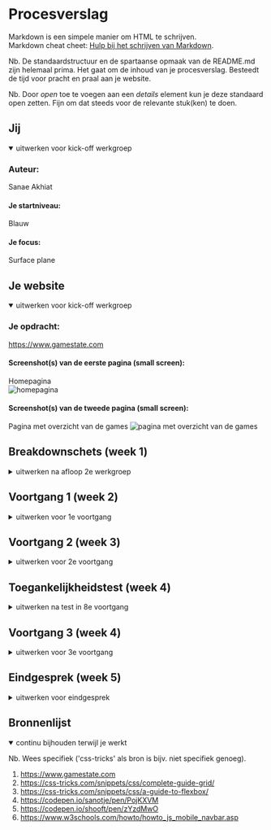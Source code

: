# Procesverslag
Markdown is een simpele manier om HTML te schrijven.  
Markdown cheat cheet: [Hulp bij het schrijven van Markdown](https://github.com/adam-p/markdown-here/wiki/Markdown-Cheatsheet).

Nb. De standaardstructuur en de spartaanse opmaak van de README.md zijn helemaal prima. Het gaat om de inhoud van je procesverslag. Besteedt de tijd voor pracht en praal aan je website.

Nb. Door *open* toe te voegen aan een *details* element kun je deze standaard open zetten. Fijn om dat steeds voor de relevante stuk(ken) te doen.





## Jij

<details open>
<summary>uitwerken voor kick-off werkgroep</summary>

### Auteur:
Sanae Akhiat

#### Je startniveau:
Blauw

#### Je focus:
Surface plane
 
</details>





## Je website

<details open>
<summary>uitwerken voor kick-off werkgroep</summary>

### Je opdracht:
https://www.gamestate.com

#### Screenshot(s) van de eerste pagina (small screen): 
Homepagina  
<img src="images/gamestatehome.png" width="375px" alt="homepagina">

#### Screenshot(s) van de tweede pagina (small screen):
Pagina met overzicht van de games 
<img src="images/gamestategames.png" width="375px" alt="pagina met overzicht van de games">
 
</details>





## Breakdownschets (week 1)

<details>
<summary>uitwerken na afloop 2e werkgroep</summary>

### de hele pagina: 
<img src="images/bd-home.png" width="375px" alt="breakdown van de hele pagina">

### dynamisch deel (bijv menu): 
<img src="images/bd-hm.png" width="375px" alt="breakdown van een dynamisch deel">

### close up van de bovenkant van dehomepagina: 
<img src="images/bd-cu1.png" width="375px" alt="close up homepagina bovenkant">

### close up van de bovenkant van de homepagina: 
<img src="images/bd-cu2.png" width="375px" alt="close up homepagina onderkant">
</details>





## Voortgang 1 (week 2)

<details>
<summary>uitwerken voor 1e voortgang</summary>

### Stand van zaken
Het maken van de breakdown schets heeft geholpen met het begrijpen van de structuur van de website. Door de site te hebben ontleden had ik een beter beeld van de gebruikte elementen. Nu was het mijn beurt om te beginnen met de code. Voor het eerste gesprek had ik niet al te veel code om te laten zien. Ik was begonnen met het verzamelen van de content die ik wilde gebruiken. Ik heb een hamburgermenu gemakt voor het navigeren op de site, daarnaast heb ik de main content van de homepagina geplaatst.

### code hamburgermenu: 
<img src="images/code-hm.png" width="375px" alt="code hamburgermenu">

### code: 
<img src="images/code1.png" width="375px" alt="code">

### Agenda voor meeting
samen met je groepje opstellen

| student 1      | student 2          | student 3    | student 4        |
| ---            | ---                | ---          | ---              |
| dit bespreken  | en dit             | en ik dit    | en dan ik dat    |
| en dat ook nog | dit als er tijd is | nog een punt | dit wil ik zeker |
| ...            | ...                | ...          | ...              |


### Verslag van meeting
hier na afloop snel de uitkomsten van de meeting vastleggen

- Hamburgermenu is werkend, alleen moet het anders gestyled worden.
- Veel gebruik gemaakt van id's
- <li> correct gebruiken
- Gebruik maken van sections

</details>





## Voortgang 2 (week 3)

<details>
<summary>uitwerken voor 2e voortgang</summary>

### Stand van zaken
Ik heb een begin gemaakt aan mijn tweede pagina. Overigens heb ik hier nog niet l te veel content op. Ik heb op beide pagina's afgeweken van de originele site. Ik wilde er namelijk een eigen draai op geven. Ik heb op de eerste pagina een interactie toegevoegd door een afbeelding te laten roteren bij een hover. De tweede pagina was lastig te positioneren omdat ik grid nog lastig vind te gebruiken.


### Agenda voor meeting
samen met je groepje opstellen

| student 1      | student 2          | student 3    | student 4        |
| ---            | ---                | ---          | ---              |
| dit bespreken  | en dit             | en ik dit    | en dan ik dat    |
| en dat ook nog | dit als er tijd is | nog een punt | dit wil ik zeker |
| ...            | ...                | ...          | ...              |


### Verslag van meeting
hier na afloop snel de uitkomsten van de meeting vastleggen

- Ipv grid flexbox gebruiken
- Hoeveelheid divs en classes verminderen
- Afbeeldingen anders schalen
- geen gebruik maken van pixels om de grootte mee uit te drukken maar percentages of ems

</details>





## Toegankelijkheidstest (week 4)

<details>
<summary>uitwerken na test in 8e voortgang</summary>

### Bevindingen
In deze offline les hebben we testen gedaan om de toegankelijkheid van de website te bepalen. Als eerst hebben we gebruik gemaakt van de VoiceOver fuctie. Zo konden we gedeeltelijk beleven wat een blinde ervaart op het web. We hebben ook verschillende brillen op gehad om je site mee te bekijken. Deze brillen hadden het doel je te laten zien wat iemand ziet met een beperking aan zijn/haar zicht. En als laatst hebben we een test gedaan met een elastiek om onze vingers, zo konden we aandacht schenken aan de motoriek van de website.

Lijst met je bevindingen die in de test naar voren kwamen:

#### Brillen test

#### Combined eyeloss (diabetes)
De kleuren waren prima te zien en het contrast was goed. Hetgeen dat aangepast kan worden is de lettergrootte van bepaalde p elementen.

#### Blur/glare 
Het contrast van de website is goed waardoor er onderscheid viel te makken tussen de elementen. De abeeldingen waren goed zichtbaar. Hetgeen dat aangepast moet worden is de grootte van het font omdat het niet overal goed te lezen is.

#### Low contrast
Alles was duidelijk te zien met deze bril op.

#### Peripheral field loss 
Door het kleurcontrast op de website was het kijken door deze bril prima te doen. Wel is het vergroten van een aantal afbeeldingen aangeraden.


#### Elastiek test
Met deze test hebben we de motoriek van de website getest. 
De website was te bedienenm met de elastieken. Het navigeren was namelijk niet lastig, scrollen is niet moeilijk en de buttons zijn gemakkelijk in te drukken.

</details>





## Voortgang 3 (week 4)

<details>
<summary>uitwerken voor 3e voortgang</summary>

### Stand van zaken
Mijn paginas waren een beetje chaotisch. Ik had namelijk veel moeite met het positioneren van de content. Mijn afbeeldingen veranderde van breedte op de verkeerde manier en mijn grid positioneerde niet hoe ik wilde dat het zou positioneren. Ik was me daar al bewust van en wist dat ik hiermee snle aan de slag moest gaan.


### Agenda voor meeting
samen met je groepje opstellen

| student 1      | student 2          | student 3    | student 4        |
| ---            | ---                | ---          | ---              |
| dit bespreken  | en dit             | en ik dit    | en dan ik dat    |
| en dat ook nog | dit als er tijd is | nog een punt | dit wil ik zeker |
| ...            | ...                | ...          | ...              |


### Verslag van meeting
hier na afloop snel de uitkomsten van de meeting vastleggen

- Ik heb tips gekregen voor positionering
- Gebruik van divs en id's verminderen
- Read.me bijhouden
- Even knallen en de site afmaken, uren maken

</details>





## Eindgesprek (week 5)

<details>
<summary>uitwerken voor eindgesprek</summary>

### Stand van zaken
Het einde is aangekomen. Mijn website is af. Ben ik trots? ja ik ben er zeker trots op. Ik heb voorheen veel moeite gehad met gebruik van codes. Ik heb tijdens het maken van deze website zeker moeilijkheden gehad, deze probeerde ik eerst zelf op te lossen doormiddel van google. Mocht het daarna niet zijn gelukt heb ik om hulp gevraagd. Naast dat ik vaak last had met de codes vond ik het wel leuk om te doen. Je kan zeggen dat ik zeker ups en downs heb gehad. Als iets lukte op de manier die ik me had ingebeeld werd ik erg blij. Ik had nooit gedacht dat ik zo enthausiast door kon raken. 

De website wijkt gedeeltelijk af van de originele website maar dat is geen probleem. Ik heb erg mijn best gedaan voor de website en hoop dat meerdere het kunnen inzien.

### Screenshot(s)

hier screenshot(s) van je eindresultaat

### Homepagina mobile device: 
<img src="images/homess-md.png" width="375px" alt="homepagina mobile device">

### Homepagina desktop: 
<img src="images/homess-dt.png" width="375px" alt="homepagina desktop">

### Games pagina mobile device: 
<img src="images/gamesss-md.png" width="375px" alt="games pagina mobile device">

### Games pagina desktop: 
<img src="images/gamesss-dt.png" width="375px" alt="games pagina desktop">

</details>





## Bronnenlijst

<details open>
<summary>continu bijhouden terwijl je werkt</summary>

Nb. Wees specifiek ('css-tricks' als bron is bijv. niet specifiek genoeg).

1. https://www.gamestate.com
2. https://css-tricks.com/snippets/css/complete-guide-grid/
3. https://css-tricks.com/snippets/css/a-guide-to-flexbox/
4. https://codepen.io/sanotje/pen/PojKXVM
5. https://codepen.io/shooft/pen/zYzdMwO
6. https://www.w3schools.com/howto/howto_js_mobile_navbar.asp

</details>